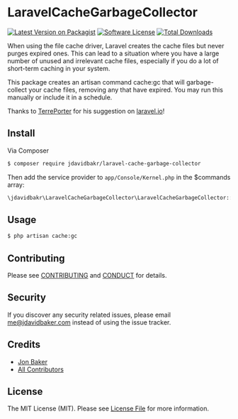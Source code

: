 # LaravelCacheGarbageCollector

[![Latest Version on Packagist][ico-version]][link-packagist]
[![Software License][ico-license]](LICENSE.md)
[![Total Downloads][ico-downloads]][link-downloads]

When using the file cache driver, Laravel creates the cache files but never purges expired ones. This can lead to
a situation where you have a large number of unused and irrelevant cache files, especially if you do a lot of short-term
caching in your system.

This package creates an artisan command cache:gc that will garbage-collect your cache files, removing any that have expired.
You may run this manually or include it in a schedule.

Thanks to [TerrePorter](http://laravel.io/user/TerrePorter) for his suggestion on [laravel.io](http://laravel.io/forum/01-28-2016-cache-file-garbage-collection)!

## Install

Via Composer

``` bash
$ composer require jdavidbakr/laravel-cache-garbage-collector
```

Then add the service provider to `app/Console/Kernel.php` in the $commands array:

``` php
\jdavidbakr\LaravelCacheGarbageCollector\LaravelCacheGarbageCollector::class
```

## Usage

``` bash
$ php artisan cache:gc
```

## Contributing

Please see [CONTRIBUTING](CONTRIBUTING.md) and [CONDUCT](CONDUCT.md) for details.

## Security

If you discover any security related issues, please email me@jdavidbaker.com instead of using the issue tracker.

## Credits

- [Jon Baker][link-author]
- [All Contributors][link-contributors]

## License

The MIT License (MIT). Please see [License File](LICENSE.md) for more information.

[ico-version]: https://img.shields.io/packagist/v/jdavidbakr/LaravelCacheGarbageCollector.svg?style=flat-square
[ico-license]: https://img.shields.io/badge/license-MIT-brightgreen.svg?style=flat-square
[ico-travis]: https://img.shields.io/travis/jdavidbakr/LaravelCacheGarbageCollector/master.svg?style=flat-square
[ico-scrutinizer]: https://img.shields.io/scrutinizer/coverage/g/jdavidbakr/LaravelCacheGarbageCollector.svg?style=flat-square
[ico-code-quality]: https://img.shields.io/scrutinizer/g/jdavidbakr/LaravelCacheGarbageCollector.svg?style=flat-square
[ico-downloads]: https://img.shields.io/packagist/dt/jdavidbakr/LaravelCacheGarbageCollector.svg?style=flat-square

[link-packagist]: https://packagist.org/packages/jdavidbakr/laravel-cache-garbage-collector
[link-travis]: https://travis-ci.org/jdavidbakr/LaravelCacheGarbageCollector
[link-scrutinizer]: https://scrutinizer-ci.com/g/jdavidbakr/LaravelCacheGarbageCollector/code-structure
[link-code-quality]: https://scrutinizer-ci.com/g/jdavidbakr/LaravelCacheGarbageCollector
[link-downloads]: https://packagist.org/packages/jdavidbakr/LaravelCacheGarbageCollector
[link-author]: https://github.com/jdavidbakr
[link-contributors]: ../../contributors
